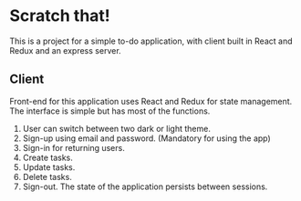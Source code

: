 # Scratch that!
This is a project for a simple to-do application, with client built in React and Redux and an express server.

## Client 
Front-end for this application uses React and Redux for state management. The interface is simple but has most of the functions.
1. User can switch between two dark or light theme.
2. Sign-up using email and password. (Mandatory for using the app)
3. Sign-in for returning users.
4. Create tasks.
5. Update tasks.
6. Delete tasks.
7. Sign-out.
The state of the application persists between sessions.
